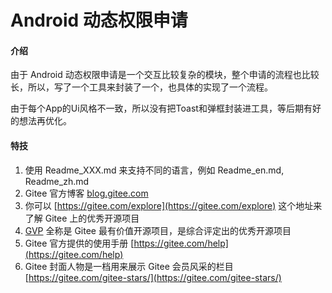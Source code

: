 # Android 动态权限申请

#### 介绍
由于 Android 动态权限申请是一个交互比较复杂的模块，整个申请的流程也比较长，所以，写了一个工具来封装了一个，也具体的实现了一个流程。

由于每个App的Ui风格不一致，所以没有把Toast和弹框封装进工具，等后期有好的想法再优化。


#### 特技

1.  使用 Readme\_XXX.md 来支持不同的语言，例如 Readme\_en.md, Readme\_zh.md
2.  Gitee 官方博客 [blog.gitee.com](https://blog.gitee.com)
3.  你可以 [https://gitee.com/explore](https://gitee.com/explore) 这个地址来了解 Gitee 上的优秀开源项目
4.  [GVP](https://gitee.com/gvp) 全称是 Gitee 最有价值开源项目，是综合评定出的优秀开源项目
5.  Gitee 官方提供的使用手册 [https://gitee.com/help](https://gitee.com/help)
6.  Gitee 封面人物是一档用来展示 Gitee 会员风采的栏目 [https://gitee.com/gitee-stars/](https://gitee.com/gitee-stars/)

